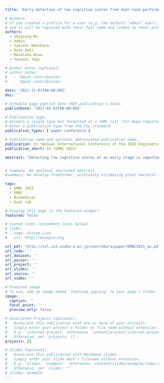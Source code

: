 ```yaml
---
title: 'Early detection of low cognitive scores from dual-task performance data using a spatio-temporal graph convolutional neural network'

# Authors
# If you created a profile for a user (e.g. the default `admin` user), write the username (folder name) here
# and it will be replaced with their full name and linked to their profile.
authors:
  - Shuqiong Wu
  - admin
  - Yasushi Makihara
  - Kota Aoki
  - Masataka Niwa
  - Yasushi Yagi

# Author notes (optional)
# author_notes:
#   - 'Equal contribution'
#   - 'Equal contribution'

date: '2021-11-01T00:00:00Z'
doi: ''

# Schedule page publish date (NOT publication's date).
publishDate: '2017-01-01T00:00:00Z'

# Publication type.
# Accepts a single type but formatted as a YAML list (for Hugo requirements).
# Enter a publication type from the CSL standard.
publication_types: ['paper-conference']

# Publication name and optional abbreviated publication name.
publication: In *Annual International Conference of the IEEE Engineering in Medicine and Biology Society (EMBC 2021)*
publication_short: In *EMBC 2021*

abstract: "Detecting low cognitive scores at an early stage is important for delaying the progress of dementia. Investigations of early-stage detection have employed automatic assessment using dual-task (i.e., performing two different tasks simultaneously). However, current approaches to dual-task-based detection are based on either simple features or limited motion information, which degrades the detection accuracy. To address this problem, we proposed a framework that uses graph convolutional networks to extract spatio-temporal features from dual-task performance data. Moreover, to make the proposed method robust against data imbalance, we devised a loss function that directly optimizes the summation of the sensitivity and specificity of the detection of low cognitive scores (i.e., score ≤ 23 or score ≤ 27). Our evaluation is based on 171 subjects from 6 different senior citizens' facilities. Our experimental results demonstrated that the proposed algorithm considerably outperforms the previous standard with respect to both the sensitivity and specificity of the detection of low cognitive scores."


# Summary. An optional shortened abstract.
#summary: We develop TreeFormer, accurately estimating plant skeletal structure from a single image.

tags:
  - EMBC 2023
  - EMBC
  - Biomedical
  - Dual tak

# Display this page in the Featured widget?
featured: false

# Custom links (uncomment lines below)
# links:
# - name: Custom Link
#   url: http://example.org

url_pdf: 'http://cvl.ist.osaka-u.ac.jp/user/okura/paper/EMBC2021_wu.pdf'
url_code: ''
url_dataset: ''
url_poster: ''
url_project: ''
url_slides: ''
url_source: ''
url_video: ''

# Featured image
# To use, add an image named `featured.jpg/png` to your page's folder.
image:
  caption: ''
  focal_point: ''
  preview_only: false

# Associated Projects (optional).
#   Associate this publication with one or more of your projects.
#   Simply enter your project's folder or file name without extension.
#   E.g. `internal-project` references `content/project/internal-project/index.md`.
#   Otherwise, set `projects: []`.
projects: []

# Slides (optional).
#   Associate this publication with Markdown slides.
#   Simply enter your slide deck's filename without extension.
#   E.g. `slides: "example"` references `content/slides/example/index.md`.
#   Otherwise, set `slides: ""`.
# slides: example
---
```


<!-- {{% callout note %}}
Click the _Cite_ button above to demo the feature to enable visitors to import publication metadata into their reference management software.
{{% /callout %}}

{{% callout note %}}
Create your slides in Markdown - click the _Slides_ button to check out the example.
{{% /callout %}}

Add the publication's **full text** or **supplementary notes** here. You can use rich formatting such as including [code, math, and images](https://docs.hugoblox.com/content/writing-markdown-latex/). -->
